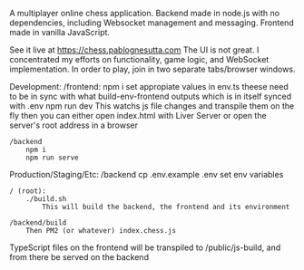 A multiplayer online chess application.
Backend made in node.js with no dependencies, including Websocket management and messaging.
Frontend made in vanilla JavaScript.

See it live at https://chess.pablognesutta.com 
The UI is not great. I concentrated my efforts on functionality, game logic, and WebSocket implementation.
In order to play, join in two separate tabs/browser windows.

Development:
    /frontend:
        npm i
        set appropiate values in env.ts
            theese need to be in sync with what build-env-frontend outputs
                which is in itself synced with .env
        npm run dev
            This watchs js file changes and transpile them on the fly
        then you can either open index.html with Liver Server or open the server's root address in a browser

    /backend
        npm i
        npm run serve

Production/Staging/Etc:
    /backend
        cp .env.example .env
        set env variables

    / (root):
        ./build.sh
            This will build the backend, the frontend and its environment

    /backend/build
        Then PM2 (or whatever) index.chess.js


TypeScript files on the frontend will be transpiled to /public/js-build, and from there be served on the backend

